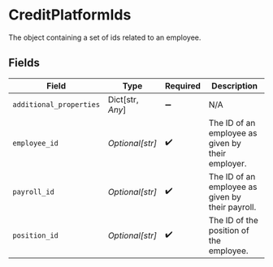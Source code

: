 # CreditPlatformIds

The object containing a set of ids related to an employee.


## Fields

| Field                                             | Type                                              | Required                                          | Description                                       |
| ------------------------------------------------- | ------------------------------------------------- | ------------------------------------------------- | ------------------------------------------------- |
| `additional_properties`                           | Dict[str, *Any*]                                  | :heavy_minus_sign:                                | N/A                                               |
| `employee_id`                                     | *Optional[str]*                                   | :heavy_check_mark:                                | The ID of an employee as given by their employer. |
| `payroll_id`                                      | *Optional[str]*                                   | :heavy_check_mark:                                | The ID of an employee as given by their payroll.  |
| `position_id`                                     | *Optional[str]*                                   | :heavy_check_mark:                                | The ID of the position of the employee.           |